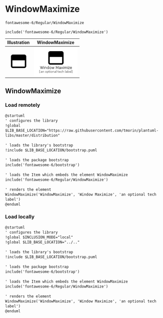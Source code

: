 # WindowMaximize


```text
fontawesome-6/Regular/WindowMaximize
```

```text
include('fontawesome-6/Regular/WindowMaximize')
```



| Illustration | WindowMaximize |
| :---: | :---: |
| ![illustration for Illustration](../../fontawesome-6/Regular/WindowMaximize.png) | ![illustration for WindowMaximize](../../fontawesome-6/Regular/WindowMaximize.Local.png) |




## WindowMaximize

### Load remotely
```plantuml
@startuml
' configures the library
!global $LIB_BASE_LOCATION="https://raw.githubusercontent.com/tmorin/plantuml-libs/master/distribution"

' loads the library's bootstrap
!include $LIB_BASE_LOCATION/bootstrap.puml

' loads the package bootstrap
include('fontawesome-6/bootstrap')

' loads the Item which embeds the element WindowMaximize
include('fontawesome-6/Regular/WindowMaximize')

' renders the element
WindowMaximize('WindowMaximize', 'Window Maximize', 'an optional tech label')
@enduml
```

### Load locally
```plantuml
@startuml
' configures the library
!global $INCLUSION_MODE="local"
!global $LIB_BASE_LOCATION="../.."

' loads the library's bootstrap
!include $LIB_BASE_LOCATION/bootstrap.puml

' loads the package bootstrap
include('fontawesome-6/bootstrap')

' loads the Item which embeds the element WindowMaximize
include('fontawesome-6/Regular/WindowMaximize')

' renders the element
WindowMaximize('WindowMaximize', 'Window Maximize', 'an optional tech label')
@enduml
```

